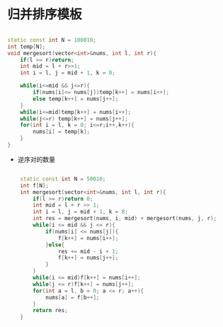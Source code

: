 <!--
 * @Author: zzzzztw
 * @Date: 2023-04-07 09:02:34
 * @LastEditors: Do not edit
 * @LastEditTime: 2023-04-28 10:28:34
 * @FilePath: /myLearning/算法/leetcode/排序.md
-->
# 归并排序模板


```cpp

static const int N = 100010;
int temp[N];
void mergesort(vector<int>&nums, int l, int r){
    if(l >= r)return;
    int mid = l + r>>1;
    int i = l, j = mid + 1, k = 0;

    while(i<=mid && j<=r){
        if(nums[i]<= nums[j])temp[k++] = nums[i++];
        else temp[k++] = nums[j++];
    }
    while(i<=mid)temp[k++] = nums[i++];
    while(j<=r) temp[k++] = nums[j++]; 
    for(int i = l, k = 0; i<=r;i++,k++){
        nums[i] = temp[k];
    }
}


```

* 逆序对的数量

```cpp

    static const int N = 50010;
    int f[N];
    int mergesort(vector<int>&nums, int l, int r){
        if(l >= r)return 0;
        int mid = l + r >> 1;
        int i = l, j = mid + 1, k = 0;
        int res = mergesort(nums, i, mid) + mergesort(nums, j, r);
        while(i <= mid && j <= r){
            if(nums[i] <= nums[j]){
                f[k++] = nums[i++];
            }else{
                res += mid - i + 1;
                f[k++] = nums[j++]; 
            }
        }
        while(i <= mid)f[k++] = nums[i++];
        while(j <= r)f[k++] = nums[j++];
        for(int a = l, b = 0; a <= r; a++){
            nums[a] = f[b++];
        }
        return res;
    }

```